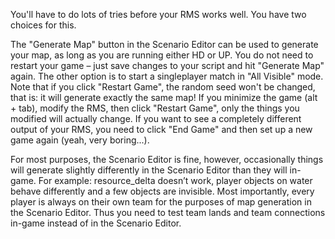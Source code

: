 You'll have to do lots of tries before your RMS works well. You have two choices for this.

The "Generate Map" button in the Scenario Editor can be used to generate your map, as long as you are running either HD or UP. You do not need to restart your game – just save changes to your script and hit "Generate Map" again.
The other option is to start a singleplayer match in "All Visible" mode. Note that if you click "Restart Game", the random seed won't be changed, that is: it will generate exactly the same map! If you minimize the game (alt + tab), modify the RMS, then click "Restart Game", only the things you modified will actually change. If you want to see a completely different output of your RMS, you need to click "End Game" and then set up a new game again (yeah, very boring...).

For most purposes, the Scenario Editor is fine, however, occasionally things will generate slightly differently in the Scenario Editor than they will in-game. For example: resource_delta doesn’t work, player objects on water behave differently and a few objects are invisible. Most importantly, every player is always on their own team for the purposes of map generation in the Scenario Editor. Thus you need to test team lands and team connections in-game instead of in the Scenario Editor. 
